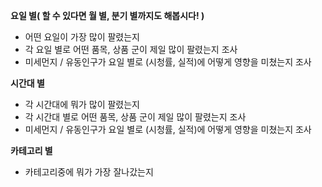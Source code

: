 **요일 별( 할 수 있다면 월 별, 분기 별까지도 해봅시다! )**  
  - 어떤 요일이 가장 많이 팔렸는지  
  - 각 요일 별로 어떤 품목, 상품 군이 제일 많이 팔렸는지 조사  
  - 미세먼지 / 유동인구가 요일 별로 (시청률, 실적)에 어떻게 영향을 미쳤는지 조사  


**시간대 별**  
  - 각 시간대에 뭐가 많이 팔렸는지  
  - 각 시간대 별로 어떤 품목, 상품 군이 제일 많이 팔렸는지 조사  
  - 미세먼지 / 유동인구가 요일 별로 (시청률, 실적)에 어떻게 영향을 미쳤는지 조사  


**카테고리 별**  
  - 카테고리중에 뭐가 가장 잘나갔는지  
